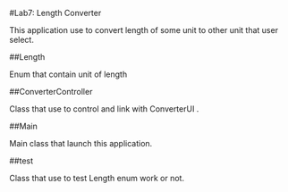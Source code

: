#Lab7: Length Converter

This application use to convert length of some unit to other unit that user select.

##Length

Enum that contain unit of length

##ConverterController

Class that use to control and link with ConverterUI .

##Main

Main class that launch this application.

##test

Class that use to test Length enum  work or not.
